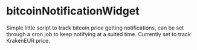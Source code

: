 # bitcoinNotificationWidget

Simple little script to track bitcoin price getting notifications, can be set through a cron job to keep notifying at a suited time. Currently set to track KrakenEUR price.
